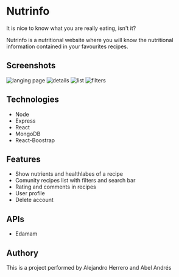 # Nutrinfo
It is nice to know what you are really eating, isn't it? 

Nutrinfo is a nutritional website where you will know the nutritional information contained in your favourites recipes.

## Screenshots
![langing page](https://res.cloudinary.com/abel-av/image/upload/v1616110391/nutrinfo/nutrinfo_landing_rqrta7.png)
![details](https://res.cloudinary.com/abel-av/image/upload/v1616113817/nutrinfo/nutrinfo_details3_g6cgfb.png)
![list](https://res.cloudinary.com/abel-av/image/upload/v1616110391/nutrinfo/nutrinfo_list_urylt8.png)
![filters](https://res.cloudinary.com/abel-av/image/upload/v1616110391/nutrinfo/nutrinfo_filters_mcao9s.png)

## Technologies
* Node
* Express
* React
* MongoDB
* React-Boostrap

## Features
* Show nutrients and healthlabes of a recipe
* Comunity recipes list with filters and search bar
* Rating and comments in recipes
* User profile
* Delete account

## APIs
* Edamam

## Authory
This is a project performed by Alejandro Herrero and Abel Andrés

